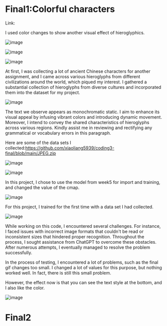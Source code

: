 # Final1:Colorful characters

Link:

I used color changes to show another visual effect of hieroglyphics.

![image](https://github.com/xiaoliang5939/coding3-final/assets/76156342/ee2a4803-0997-4c65-9e99-d01fe7a30900)

![image](https://github.com/xiaoliang5939/coding3-final/assets/76156342/42961cc7-926a-4375-b8c2-d10db641228f)

![image](https://github.com/xiaoliang5939/coding3-final/assets/76156342/112728e2-fefd-4bbd-9644-d77c560c1be9)

At first, I was collecting a lot of ancient Chinese characters for another assignment, and I came across various hieroglyphs from different civilizations around the world, which piqued my interest. I gathered a substantial collection of hieroglyphs from diverse cultures and incorporated them into the dataset for my project.

![image](https://github.com/xiaoliang5939/coding3-final/assets/76156342/0c1af857-f707-4b3b-ba9b-2a2deefb64a0)


The text we observe appears as monochromatic static. I aim to enhance its visual appeal by infusing vibrant colors and introducing dynamic movement. Moreover, I intend to convey the shared characteristics of hieroglyphs across various regions. Kindly assist me in reviewing and rectifying any grammatical or vocabulary errors in this paragraph.

Here are some of the data sets I collected:https://github.com/xiaoliang5939/coding3-final/blob/main/JPEG.zip

![image](https://github.com/xiaoliang5939/coding3-final/assets/76156342/a1d72f51-4d4d-40ac-bd43-6249e31460a2)

![image](https://github.com/xiaoliang5939/coding3-final/assets/76156342/927aee19-a0cb-4966-a398-e2ab5d75d99e)

In this project, I chose to use the model from week5 for import and training, and changed the value of the cmap.

![image](https://github.com/xiaoliang5939/coding3-final/assets/76156342/de7f45b8-3ff0-4191-a5ba-4b7ef280e6f4)

For this project, I trained for the first time with a data set I had collected.

![image](https://github.com/xiaoliang5939/coding3-final/assets/76156342/12d0680a-b3ba-49b6-9160-33321794af42)

While working on this code, I encountered several challenges. For instance, I faced issues with incorrect image formats that couldn't be read or inconsistent sizes that hindered proper recognition. Throughout the process, I sought assistance from ChatGPT to overcome these obstacles. After numerous attempts, I eventually managed to resolve the problem successfully.

In the process of testing, I encountered a lot of problems, such as the final gif changes too small. I changed a lot of values for this purpose, but nothing worked well. In fact, there is still this small problem.

However, the effect now is that you can see the text style at the bottom, and I also like the color.

![image](https://github.com/xiaoliang5939/coding3-final/assets/76156342/3202dd92-b9a4-417c-a024-f4bf947ffb32)

# Final2
